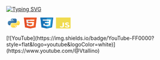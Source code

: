 
[![Typing SVG](https://readme-typing-svg.demolab.com/?lines=Sempre+programando+alguma+coisa)](https://git.io/typing-svg)

<img align="center" alt="Rafa-Python" height="30" width="40" src="https://raw.githubusercontent.com/devicons/devicon/master/icons/python/python-original.svg">
<img align="center" alt="Rafa-HTML" height="30" width="40" src="https://raw.githubusercontent.com/devicons/devicon/master/icons/html5/html5-original.svg">
<img align="center" alt="Rafa-CSS" height="30" width="40" src="https://raw.githubusercontent.com/devicons/devicon/master/icons/css3/css3-original.svg">
<img align="center" alt="Rafa-Js" height="30" width="40" src="https://raw.githubusercontent.com/devicons/devicon/master/icons/javascript/javascript-plain.svg">

<div style="display: inline_block"><br>
[![YouTube](https://img.shields.io/badge/YouTube-FF0000?style=flat&logo=youtube&logoColor=white)](https://www.youtube.com/@Vtallino)
<div>
